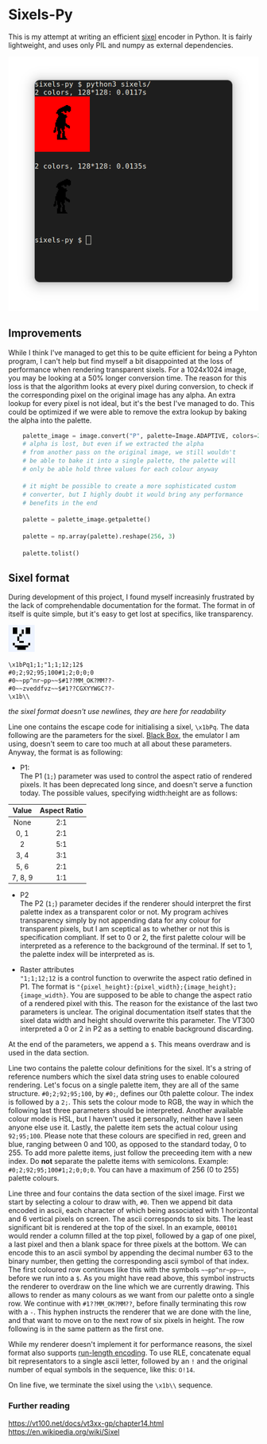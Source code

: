 # Sixels-Py
This is my attempt at writing an efficient [sixel](https://en.wikipedia.org/wiki/Sixel) encoder in Python. It is fairly lightweight, and uses only PIL and numpy as external dependencies.

![](docs/screenshot.png)

## Improvements
While I think I've managed to get this to be quite efficient for being a Pyhton program, I can't help but find myself a bit disappointed at the loss of performance when rendering transparent sixels. For a 1024x1024 image, you may be looking at a 50% longer conversion time. The reason for this loss is that the algorithm looks at every pixel during conversion, to check if the corresponding pixel on the original image has any alpha. An extra lookup for every pixel is not ideal, but it's the best I've managed to do. This could be optimized if we were able to remove the extra lookup by baking the alpha into the palette.

```py
    palette_image = image.convert("P", palette=Image.ADAPTIVE, colors=256)
    # alpha is lost, but even if we extracted the alpha
    # from another pass on the original image, we still wouldn't
    # be able to bake it into a single palette, the palette will
    # only be able hold three values for each colour anyway

    # it might be possible to create a more sophisticated custom 
    # converter, but I highly doubt it would bring any performance
    # benefits in the end

    palette = palette_image.getpalette()

    palette = np.array(palette).reshape(256, 3)
    
    palette.tolist()
```

## Sixel format
During development of this project, I found myself increasinly frustrated by the lack of comprehendable documentation for the format. The format in of itself is quite simple, but it's easy to get lost at specifics, like transparency.


<img style="width: 40pt; image-rendering: pixelated;" src="docs/example_sixel.png">  

```
\x1bPq1;1;"1;1;12;12$
#0;2;92;95;100#1;2;0;0;0
#0~~pp^nr~pp~~$#1??MM_OK?MM??-
#0~~zveddfvz~~$#1??CGXYYWGC??-
\x1b\\
```
*the sixel format doesn't use newlines, they are here for readability*

Line one contains the escape code for initialising a sixel, `\x1bPq`. The data following are the parameters for the sixel. [Black Box](https://gitlab.gnome.org/raggesilver/blackbox), the emulator I am using, doesn't seem to care too much at all about these parameters. Anyway, the format is as following:

- P1:  
The P1 (`1;`) parameter was used to control the aspect ratio of rendered pixels. It has been deprecated long since, and doesn't serve a function today. The possible values, specifying width:height are as follows:

|  **Value**  |  **Aspect Ratio**  |
:------------:|:------------------:|
|  None       |  2:1               |
|  0, 1       |  2:1               | 
|  2          |  5:1               |
|  3, 4       |  3:1               |
|  5, 6       |  2:1               |
|  7, 8, 9    |  1:1               |

- P2  
The P2 (`1;`) parameter decides if the renderer should interpret the first palette index as a transparent color or not. My program achives transparency simply by not appending data for any colour for transparent pixels, but I am sceptical as to whether or not this is specification compliant. If set to 0 or 2, the first palette colour will be interpreted as a reference to the background of the terminal. If set to 1, the palette index will be interpreted as is.

- Raster attributes  
`"1;1;12;12` is a control function to overwrite the aspect ratio defined in P1. The format is `"{pixel_height}:{pixel_width};{image_height};{image_width}`. You are supposed to be able to change the aspect ratio of a rendered pixel with this. The reason for the existance of the last two parameters is unclear. The original documentation itself states that the sixel data width and height should overwrite this parameter. The VT300 interpreted a 0 or 2 in P2 as a setting to enable background discarding.

At the end of the parameters, we append a `$`. This means overdraw and is used in the data section. 

Line two contains the palette colour definitions for the sixel. It's a string of reference numbers which the sixel data string uses to enable coloured rendering. Let's focus on a single palette item, they are all of the same structure. `#0;2;92;95;100`, by `#0;`, defines our 0th palette colour. The index is followed by a `2;`. This sets the colour mode to RGB, the way in which the following last three parameters should be interpreted. Another available colour mode is HSL, but I haven't used it personally, neither have I seen anyone else use it. Lastly, the palette item sets the actual colour using `92;95;100`. Please note that these colours are specified in red, green and blue, ranging between 0 and 100, as opposed to the standard today, 0 to 255. To add more palette items, just follow the preceeding item with a new index. Do **not** separate the palette items with semicolons. Example: `#0;2;92;95;100#1;2;0;0;0`. You can have a maximum of 256 (0 to 255) palette colours.

Line three and four contains the data section of the sixel image. First we start by selecting a colour to draw with, `#0`. Then we append bit data encoded in ascii, each character of which being associated with 1 horizontal and 6 vertical pixels on screen. The ascii corresponds to six bits. The least significant bit is rendered at the top of the sixel. In an example, `000101` would render a column filled at the top pixel, followed by a gap of one pixel, a last pixel and then a blank space for three pixels at the bottom. We can encode this to an ascii symbol by appending the decimal number 63 to the binary number, then getting the corresponding ascii symbol of that index. The first coloured row continues like this with the symbols `~~pp^nr~pp~~`, before we run into a `$`. As you might have read above, this symbol instructs the renderer to overdraw on the line which we are currently drawing. This allows to render as many colours as we want from our palette onto a single row. We continue with `#1??MM_OK?MM??`, before finally terminating this row with a `-`. This hyphen instructs the renderer that we are done with the line, and that want to move on to the next row of six pixels in height. The row following is in the same pattern as the first one.

While my renderer doesn't implement it for performance reasons, the sixel format also supports [run-length encoding](https://en.wikipedia.org/wiki/Run-length_encoding). To use RLE, concatenate equal bit representators to a single ascii letter, followed by an `!` and the original number of equal symbols in the sequence, like this: `O!14`.

On line five, we terminate the sixel using the `\x1b\\` sequence. 

### Further reading
https://vt100.net/docs/vt3xx-gp/chapter14.html  
https://en.wikipedia.org/wiki/Sixel